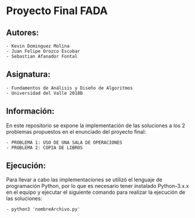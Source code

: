 # Proyecto Final FADA

## Autores:
    - Kevin Dominguez Molina
    - Juan Felipe Orozco Escobar
    - Sebastian Afanador Fontal

## Asignatura:
    - Fundamentos de Análisis y Diseño de Algoritmos 
    - Universidad del Valle 2018B

## Información:
En este repositorio se expone la implementación de las soluciones a los 2 problemas propuestos en el enunciado del proyecto final:

    - PROBLEMA 1: USO DE UNA SALA DE OPERACIONES
    - PROBLEMA 2: COPIA DE LIBROS
    
## Ejecución:
Para llevar a cabo las implementaciones se utilizó el lenguaje de programación Python, por lo que es necesario tener instalado Python-3.x.x  en el equipo y ejecutar el siguiente comando para realizar la ejecución de las soluciones:

    - python3 'nombreArchivo.py'
